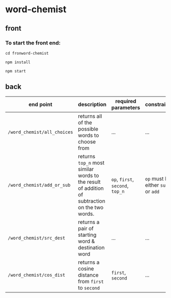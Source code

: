 # word-chemist
## front
### To start the front end:
```
cd fronword-chemist
```
```
npm install
```
```
npm start
```

## back
end point | description |  required parameters | constraints
--- | --- | --- | --- |
`/word_chemist/all_choices`| returns all of the possible words to choose from | ... | ... |
`/word_chemist/add_or_sub`| returns `top_n` most similar words to the result of addition of subtraction on the two words. |  `op`, `first`, `second`, `top_n` | `op` must be either `sub` or `add`|
`/word_chemist/src_dest` | returns a pair of starting word & destination word | ... | ... |
`/word_chemist/cos_dist` | returns a cosine distance from `first` to `second` | `first`, `second` | ... |

